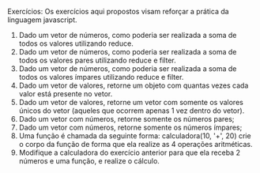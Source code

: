 Exercícios:
Os exercícios aqui propostos visam reforçar a prática da linguagem javascript.

1. Dado um vetor de números, como poderia ser realizada a soma de todos os valores
   utilizando reduce.
2. Dado um vetor de números, como poderia ser realizada a soma de todos os valores
   pares utilizando reduce e filter.
3. Dado um vetor de números, como poderia ser realizada a soma de todos os valores
   ímpares utilizando reduce e filter.
4. Dado um vetor de valores, retorne um objeto com quantas vezes cada valor está
   presente no vetor.
5. Dado um vetor de valores, retorne um vetor com somente os valores únicos do vetor
   (aqueles que ocorrem apenas 1 vez dentro do vetor).
6. Dado um vetor com números, retorne somente os números pares;
7. Dado um vetor com números, retorne somente os números ímpares;
8. Uma função é chamada da seguinte forma:
   calculadora(10, '+', 20)
   crie o corpo da função de forma que ela realize as 4 operações aritméticas.
9. Modifique a calculadora do exercício anterior para que ela receba 2 números e uma
   função, e realize o cálculo.
